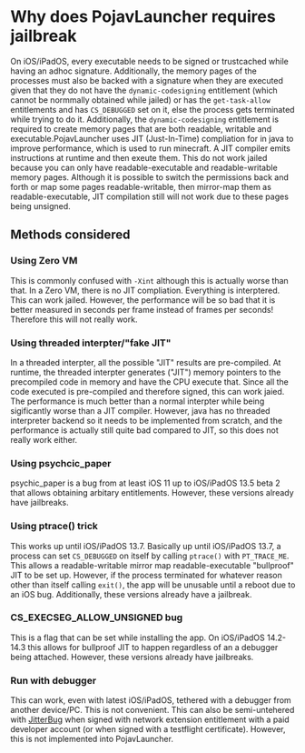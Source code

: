 # Why does PojavLauncher requires jailbreak

On iOS/iPadOS, every executable needs to be signed or trustcached while having 
an adhoc signature. Additionally, the memory pages of the processes must also be 
backed with a signature when they are executed given that they do not have the 
`dynamic-codesigning` entitlement (which cannot be normmally obtained while 
jailed) or has the `get-task-allow` entitlements and has `CS_DEBUGGED` set on 
it, else the process gets terminated while trying to do it.  Additionally, the 
`dynamic-codesigning` entitlement is required to create memory pages that are 
both readable, writable and executable.PojavLauncher uses JIT (Just-In-Time) 
compliation for in java to improve performance, which is used to run minecraft. 
A JIT compiler emits instructions at runtime and then exeute them. This do not 
work jailed because you can only have readable-executable and readable-writable 
memory pages. Although it is possible to switch the permissions back and forth 
or map some pages readable-writable, then mirror-map them as 
readable-executable, JIT compilation still will not work due to these pages 
being unsigned.

## Methods considered

### Using Zero VM

This is commonly confused with `-Xint` although this is actually worse than 
that. In a Zero VM, there is no JIT compliation. Everything is interptered. This 
can work jailed. However, the performance will be so bad that it is better 
measured in seconds per frame instead of frames per seconds! Therefore this will 
not really work.

### Using threaded interpter/"fake JIT"

In a threaded interpter, all the possible "JIT" results are pre-compiled. At 
runtime, the threaded interpter generates ("JIT") memory pointers to the 
precompiled code in memory and have the CPU execute that. Since all the code 
executed is pre-compiled and therefore signed, this can work jaied. The 
performance is much better than a normal interpter while being sigificantly 
worse than a JIT compiler. However, java has no threaded interpreter backend so 
it needs to be implemented from scratch, and the performance is actually still 
quite bad compared to JIT, so this does not really work either.

### Using psychcic_paper

psychic_paper is a bug from at least iOS 11 up to iOS/iPadOS 13.5 beta 2 that 
allows obtaining arbitary entitlements. However, these versions already have
jailbreaks.

### Using ptrace() trick

This works up until iOS/iPadOS 13.7. Basically up until iOS/iPadOS 13.7, a 
process can set `CS_DEBUGGED` on itself by calling `ptrace()` with 
`PT_TRACE_ME`. This allows a readable-writable mirror map readable-executable 
"bullproof" JIT to be set up.  However, if the process terminated for whatever 
reason other than itself calling `exit()`, the app will be unusable until a 
reboot due to an iOS bug. Additionally, these versions already have a jailbreak.

### CS_EXECSEG_ALLOW_UNSIGNED bug

This is a flag that can be set while installing the app. On iOS/iPadOS 14.2-14.3 
this allows for bullproof JIT to happen regardless of an a debugger being 
attached. However, these versions already have jailbreaks.

### Run with debugger

This can work, even with latest iOS/iPadOS, tethered with a debugger from 
another device/PC. This is not convenient. This can also be semi-untehered with 
[JitterBug](https://github.com/osy/jitterbug) when signed with network extension 
entitlement with a paid developer account (or when signed with a testflight 
certificate). However, this is not implemented into PojavLauncher.
